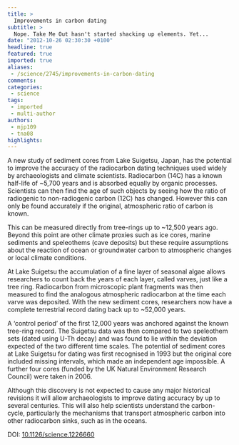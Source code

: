 ```yaml
---
title: >
  Improvements in carbon dating
subtitle: >
  Nope. Take Me Out hasn't started shacking up elements. Yet...
date: "2012-10-26 02:30:30 +0100"
headline: true
featured: true
imported: true
aliases:
 - /science/2745/improvements-in-carbon-dating
comments:
categories:
 - science
tags:
 - imported
 - multi-author
authors:
 - mjp109
 - tna08
highlights:
---
```


A new study of sediment cores from Lake Suigetsu, Japan, has the potential to improve the accuracy of the radiocarbon dating techniques used widely by archaeologists and climate scientists.
 Radiocarbon (14C) has a known half-life of ~5,700 years and is absorbed equally by organic processes. Scientists can then find the age of such objects by seeing how the ratio of radiogenic to non-radiogenic carbon (12C) has changed. However this can only be found accurately if the original, atmospheric ratio of carbon is known.

This can be measured directly from tree-rings up to ~12,500 years ago. Beyond this point are other climate proxies such as ice cores, marine sediments and speleothems (cave deposits) but these require assumptions about the reaction of ocean or groundwater carbon to atmospheric changes or local climate conditions.

At Lake Suigetsu the accumulation of a fine layer of seasonal algae allows researchers to count back the years of each layer, called varves, just like a tree ring. Radiocarbon from microscopic plant fragments was then measured to find the analogous atmospheric radiocarbon at the time each varve was deposited. With the new sediment cores, researchers now have a complete terrestrial record dating back up to ~52,000 years.

A ‘control period’ of the first 12,000 years was anchored against the known tree-ring record. The Suigetsu data was then compared to two speleothem sets (dated using U-Th decay) and was found to lie within the deviation expected of the two different time scales. The potential of sediment cores at Lake Suigetsu for dating was first recognised in 1993 but the original core included missing intervals, which made an independent age impossible. A further four cores (funded by the UK Natural Environment Research Council) were taken in 2006.

Although this discovery is not expected to cause any major historical revisions it will allow archaeologists to improve dating accuracy by up to several centuries. This will also help scientists understand the carbon-cycle, particularly the mechanisms that transport atmospheric carbon into other radiocarbon sinks, such as in the oceans.

DOI: [10.1126/science.1226660 ](http://cio.eldoc.ub.rug.nl/FILES/root/2012/ScienceBronkRamsey/2012ScienceBronkRamsey.pdf)
